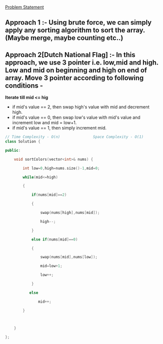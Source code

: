 [Problem Statement](https://leetcode.com/problems/sort-colors/)

## Approach 1 :- Using brute force, we can simply apply any sorting algorithm to sort the array. (Maybe merge, maybe counting etc..)

## Approach 2[Dutch National Flag] :- In this approach, we use 3 pointer i.e. low,mid and high. Low and mid on beginning and high on end of array. Move 3 pointer according to following conditions - 
**Iterate till mid <= hig**
- if mid's value == 2, then swap high's value with mid and decrement high.
- if mid's value == 0, then swap low's value with mid's value and increment low and mid = low+1.
- if mid's value == 1, then simply increment mid.

```cpp
// Time Complexity - O(n)               Space Complexity - O(1)
class Solution {

public:

    void sortColors(vector<int>& nums) {

        int low=0,high=nums.size()-1,mid=0;

        while(mid<=high)

        {

            if(nums[mid]==2)

            {

                swap(nums[high],nums[mid]);

                high--;

            }

            else if(nums[mid]==0)

            {

                swap(nums[mid],nums[low]);

                mid=low+1;

                low++;

            }

           else

               mid++;

        }

        

    }

};
```
